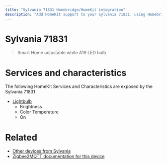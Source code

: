```yaml
---
title: "Sylvania 71831 Homebridge/HomeKit integration"
description: "Add HomeKit support to your Sylvania 71831, using Homebridge, Zigbee2MQTT and homebridge-z2m."
---
```

<!---
This file has been GENERATED using src/docgen/docgen.ts
DO NOT EDIT THIS FILE MANUALLY!
-->
# Sylvania 71831
> Smart Home adjustable white A19 LED bulb


# Services and characteristics
The following HomeKit Services and Characteristics are exposed by
the Sylvania 71831

* [Lightbulb](../../light.md)
  * Brightness
  * Color Temperature
  * On


# Related
* [Other devices from Sylvania](../index.md#sylvania)
* [Zigbee2MQTT documentation for this device](https://www.zigbee2mqtt.io/devices/71831.html)